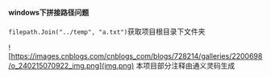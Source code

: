 #### windows下拼接路径问题
`filepath.Join("../temp", "a.txt")`获取项目根目录下文件夹

![https://images.cnblogs.com/cnblogs_com/blogs/728214/galleries/2200698/o_240215070922_img.png](img.png)
本项目部分注释由通义灵码生成